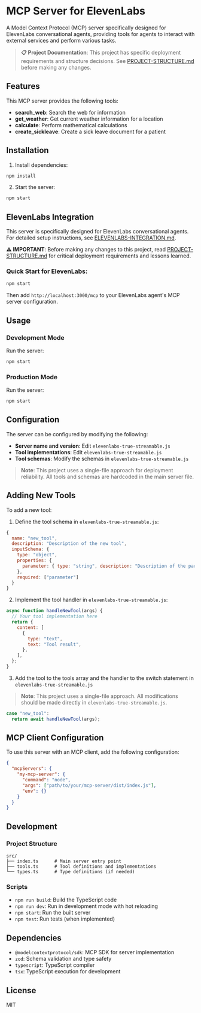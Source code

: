 # MCP Server for ElevenLabs

A Model Context Protocol (MCP) server specifically designed for ElevenLabs conversational agents, providing tools for agents to interact with external services and perform various tasks.

> **📋 Project Documentation**: This project has specific deployment requirements and structure decisions. See [PROJECT-STRUCTURE.md](./PROJECT-STRUCTURE.md) before making any changes.

## Features

This MCP server provides the following tools:

- **search_web**: Search the web for information
- **get_weather**: Get current weather information for a location
- **calculate**: Perform mathematical calculations
- **create_sickleave**: Create a sick leave document for a patient

## Installation

1. Install dependencies:
```bash
npm install
```

2. Start the server:
```bash
npm start
```

## ElevenLabs Integration

This server is specifically designed for ElevenLabs conversational agents. For detailed setup instructions, see [ELEVENLABS-INTEGRATION.md](./ELEVENLABS-INTEGRATION.md).

**⚠️ IMPORTANT**: Before making any changes to this project, read [PROJECT-STRUCTURE.md](./PROJECT-STRUCTURE.md) for critical deployment requirements and lessons learned.

### Quick Start for ElevenLabs:
```bash
npm start
```

Then add `http://localhost:3000/mcp` to your ElevenLabs agent's MCP server configuration.

## Usage

### Development Mode

Run the server:
```bash
npm start
```

### Production Mode

Run the server:
```bash
npm start
```

## Configuration

The server can be configured by modifying the following:

- **Server name and version**: Edit `elevenlabs-true-streamable.js`
- **Tool implementations**: Edit `elevenlabs-true-streamable.js`
- **Tool schemas**: Modify the schemas in `elevenlabs-true-streamable.js`

> **Note**: This project uses a single-file approach for deployment reliability. All tools and schemas are hardcoded in the main server file.

## Adding New Tools

To add a new tool:

1. Define the tool schema in `elevenlabs-true-streamable.js`:
```javascript
{
  name: "new_tool",
  description: "Description of the new tool",
  inputSchema: {
    type: "object",
    properties: {
      parameter: { type: "string", description: "Description of the parameter" }
    },
    required: ["parameter"]
  }
}
```

2. Implement the tool handler in `elevenlabs-true-streamable.js`:
```javascript
async function handleNewTool(args) {
  // Your tool implementation here
  return {
    content: [
      {
        type: "text",
        text: "Tool result",
      },
    ],
  };
}
```

3. Add the tool to the tools array and the handler to the switch statement in `elevenlabs-true-streamable.js`

> **Note**: This project uses a single-file approach. All modifications should be made directly in `elevenlabs-true-streamable.js`.

```javascript
case "new_tool":
  return await handleNewTool(args);
```

## MCP Client Configuration

To use this server with an MCP client, add the following configuration:

```json
{
  "mcpServers": {
    "my-mcp-server": {
      "command": "node",
      "args": ["path/to/your/mcp-server/dist/index.js"],
      "env": {}
    }
  }
}
```

## Development

### Project Structure

```
src/
├── index.ts      # Main server entry point
├── tools.ts      # Tool definitions and implementations
└── types.ts      # Type definitions (if needed)
```

### Scripts

- `npm run build`: Build the TypeScript code
- `npm run dev`: Run in development mode with hot reloading
- `npm start`: Run the built server
- `npm test`: Run tests (when implemented)

## Dependencies

- `@modelcontextprotocol/sdk`: MCP SDK for server implementation
- `zod`: Schema validation and type safety
- `typescript`: TypeScript compiler
- `tsx`: TypeScript execution for development

## License

MIT 